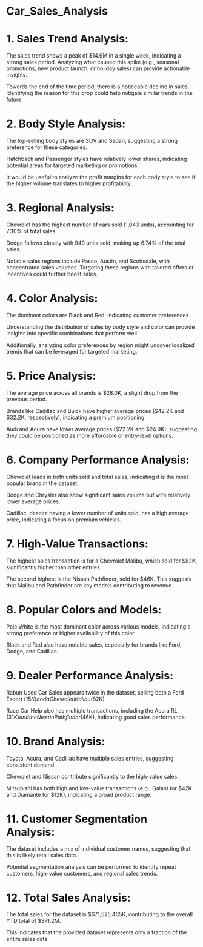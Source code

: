 # Car_Sales_Analysis

# 1. Sales Trend Analysis:
The sales trend shows a peak of $14.9M in a single week, indicating a strong sales period. Analyzing what caused this spike (e.g., seasonal promotions, new product launch, or holiday sales) can provide actionable insights.

Towards the end of the time period, there is a noticeable decline in sales. Identifying the reason for this drop could help mitigate similar trends in the future.

# 2. Body Style Analysis:
The top-selling body styles are SUV and Sedan, suggesting a strong preference for these categories.

Hatchback and Passenger styles have relatively lower shares, indicating potential areas for targeted marketing or promotions.

It would be useful to analyze the profit margins for each body style to see if the higher volume translates to higher profitability.

# 3. Regional Analysis:
Chevrolet has the highest number of cars sold (1,043 units), accounting for 7.30% of total sales.

Dodge follows closely with 949 units sold, making up 6.74% of the total sales.

Notable sales regions include Pasco, Austin, and Scottsdale, with concentrated sales volumes. Targeting these regions with tailored offers or incentives could further boost sales.

# 4. Color Analysis:
The dominant colors are Black and Red, indicating customer preferences.

Understanding the distribution of sales by body style and color can provide insights into specific combinations that perform well.

Additionally, analyzing color preferences by region might uncover localized trends that can be leveraged for targeted marketing.

# 5. Price Analysis:
The average price across all brands is $28.0K, a slight drop from the previous period.

Brands like Cadillac and Buick have higher average prices ($42.2K and $32.2K, respectively), indicating a premium positioning.

Audi and Acura have lower average prices ($22.2K and $24.9K), suggesting they could be positioned as more affordable or entry-level options.

# 6. Company Performance Analysis:
Chevrolet leads in both units sold and total sales, indicating it is the most popular brand in the dataset.

Dodge and Chrysler also show significant sales volume but with relatively lower average prices.

Cadillac, despite having a lower number of units sold, has a high average price, indicating a focus on premium vehicles.

# 7. High-Value Transactions:
The highest sales transaction is for a Chevrolet Malibu, which sold for $82K, significantly higher than other entries.

The second highest is the Nissan Pathfinder, sold for $46K. This suggests that Malibu and Pathfinder are key models contributing to revenue.

# 8. Popular Colors and Models:
Pale White is the most dominant color across various models, indicating a strong preference or higher availability of this color.

Black and Red also have notable sales, especially for brands like Ford, Dodge, and Cadillac.

# 9. Dealer Performance Analysis:
Rabun Used Car Sales appears twice in the dataset, selling both a Ford Escort ($15K) and a Chevrolet Malibu ($82K).

Race Car Help also has multiple transactions, including the Acura RL ($31K) and the Nissan Pathfinder ($46K), indicating good sales performance.

# 10. Brand Analysis:
Toyota, Acura, and Cadillac have multiple sales entries, suggesting consistent demand.

Chevrolet and Nissan contribute significantly to the high-value sales.

Mitsubishi has both high and low-value transactions (e.g., Galant for $42K and Diamante for $12K), indicating a broad product range.

# 11. Customer Segmentation Analysis:
The dataset includes a mix of individual customer names, suggesting that this is likely retail sales data.

Potential segmentation analysis can be performed to identify repeat customers, high-value customers, and regional sales trends.

# 12. Total Sales Analysis:
The total sales for the dataset is $671,525.465K, contributing to the overall YTD total of $371.2M.

This indicates that the provided dataset represents only a fraction of the entire sales data.
